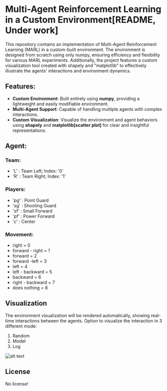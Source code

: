 # Multi-Agent Reinforcement Learning in a Custom Environment[README, Under work]

This repository contains an implementation of Multi-Agent Reinforcement Learning (MARL) in a custom-built environment. The environment is designed from scratch using only numpy, ensuring efficiency and flexibility for various MARL experiments. Additionally, the project features a custom visualization tool created with shapely and "matplotlib" to effectively illustrate the agents' interactions and environment dynamics.

## Features:

- **Custom Environment**: Built entirely using **numpy**, providing a lightweight and easily modifiable environment.
- **Multi-Agent Support**: Capable of handling multiple agents with complex interactions.
- **Custom Visualization**: Visualize the environment and agent behaviors using **shapely** and **matplotlib[scatter plot]** for clear and insightful representations.
## Agent:
### Team:
- 'L' : Team Left; Index: '0'
- 'R' : Team Right; Index: '1'
### Players:
- 'pg' : Point Guard
- 'sg' : Shooting Guard
- 'sf' : Small Forward
- 'pf' : Power Forward
- 'c'  : Center
### Movement:
- right = 0
- forward - right = 1
- forward = 2
- forward -left = 3
- left = 4
- left - backward = 5
- backward = 6
- right - backward = 7
- does nothing = 8
## Visualization

The environment visualization will be rendered automatically, showing real-time interactions between the agents. Option to visualize the interaction in 3 different mode:

1. Random
2. Model
3. Log

![alt text](https://github.com/Vincent9339/marl-basketball/blob/master/img/image-20240817104031010.png?raw=true)



## License

No license!

